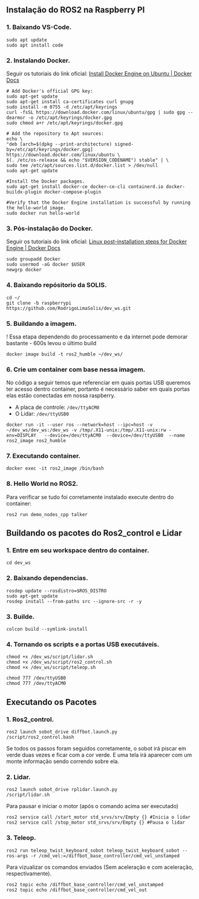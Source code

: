 ## Instalação do ROS2 na Raspberry PI

### 1. Baixando VS-Code.
   ```
   sudo apt update
   sudo apt install code
   ```

### 2. Instalando Docker.
   Seguir os tutoriais do link oficial: [Install Docker Engine on Ubuntu | Docker Docs](https://docs.docker.com/engine/install/ubuntu/)
   ```
   # Add Docker's official GPG key:
   sudo apt-get update
   sudo apt-get install ca-certificates curl gnupg
   sudo install -m 0755 -d /etc/apt/keyrings
   curl -fsSL https://download.docker.com/linux/ubuntu/gpg | sudo gpg --dearmor -o /etc/apt/keyrings/docker.gpg
   sudo chmod a+r /etc/apt/keyrings/docker.gpg

   # Add the repository to Apt sources:
   echo \
   "deb [arch=$(dpkg --print-architecture) signed-by=/etc/apt/keyrings/docker.gpg] https://download.docker.com/linux/ubuntu \
   $(. /etc/os-release && echo "$VERSION_CODENAME") stable" | \
   sudo tee /etc/apt/sources.list.d/docker.list > /dev/null
   sudo apt-get update

   #Install the Docker packages.
   sudo apt-get install docker-ce docker-ce-cli containerd.io docker-buildx-plugin docker-compose-plugin
   
   #Verify that the Docker Engine installation is successful by running the hello-world image.
   sudo docker run hello-world
   ```
   
      
### 3. Pós-instalação do Docker.
   Seguir os tutoriais do link oficial: [Linux post-installation steps for Docker Engine | Docker Docs](https://docs.docker.com/engine/install/linux-postinstall/)
   ```
   sudo groupadd Docker 
   sudo usermod -aG docker $USER
   newgrp docker     
   ```

### 4. Baixando repósitorio da SOLIS.
   ```
   cd ~/
   git clone -b raspberrypi https://github.com/RodrigoLimaSolis/dev_ws.git
   ```

### 5. Buildando a imagem.
   ! Essa etapa dependendo do processamento e da internet pode demorar bastante - 600s levou o último build
   ```
   docker image build -t ros2_humble ~/dev_ws/
   ```

### 6. Crie um container com base nessa imagem.
   No código a seguir temos que referenciar em quais portas USB queremos ter acesso dentro container, portanto é necessário saber em quais portas elas estão conectadas em nossa raspberry.
   * A placa de controle: `/dev/ttyACM0`
   * O Lidar: `/dev/ttyUSB0`

   ```
   docker run -it --user ros --network=host --ipc=host -v ~/dev_ws/dev_ws:/dev_ws -v /tmp/.X11-unix:/tmp/.X11-unix:rw -env=DISPLAY   --device=/dev/ttyACM0  --device=/dev/ttyUSB0  --name ros2_image ros2_humble  
   ```

### 7. Executando container.
   ```
   docker exec -it ros2_image /bin/bash
   ```
### 8. Hello World no ROS2.
   Para verificar se tudo foi corretamente instalado execute dentro do container:
   ```
   ros2 run demo_nodes_cpp talker
   ```

## Buildando os pacotes do Ros2_control e Lidar

### 1. Entre em seu workspace dentro do container.
   ```
   cd dev_ws 
   ```

### 2. Baixando dependencias.
   ```
   rosdep update --rosdistro=$ROS_DISTRO  
   sudo apt-get update  
   rosdep install --from-paths src --ignore-src -r -y
   ```

### 3. Builde.
   ```
   colcon build --symlink-install
   ```

### 4. Tornando os scripts e a portas USB executáveis.
   ```
   chmod +x /dev_ws/script/lidar.sh 
   chmod +x /dev_ws/script/ros2_control.sh 
   chmod +x /dev_ws/script/teleop.sh

   chmod 777 /dev/ttyUSB0
   chmod 777 /dev/ttyACM0 
   ```


## Executando os Pacotes
### 1.	Ros2_control.
```
ros2 launch sobot_drive diffbot.launch.py
/script/ros2_control.bash
```
Se todos os passos foram seguidos corretamente, o sobot irá piscar em verde duas vezes e ficar com a cor verde. E uma tela irá aparecer com um monte informação sendo correndo sobre ela.


### 2.	 Lidar.
```
ros2 launch sobot_drive rplidar.launch.py
/script/lidar.sh
```
Para pausar e iniciar o motor (após o comando acima ser executado)
```
ros2 service call /start_motor std_srvs/srv/Empty {} #Inicia o lidar
ros2 service call /stop_motor std_srvs/srv/Empty {} #Pausa o lidar
```


### 3.	Teleop.
```
ros2 run teleop_twist_keyboard_sobot teleop_twist_keyboard_sobot --ros-args -r /cmd_vel:=/diffbot_base_controller/cmd_vel_unstamped
```

Para vizualizar os comandos enviados (Sem aceleração e com aceleração, respectivamente).

```
ros2 topic echo /diffbot_base_controller/cmd_vel_unstamped
ros2 topic echo /diffbot_base_controller/cmd_vel_out 
```
